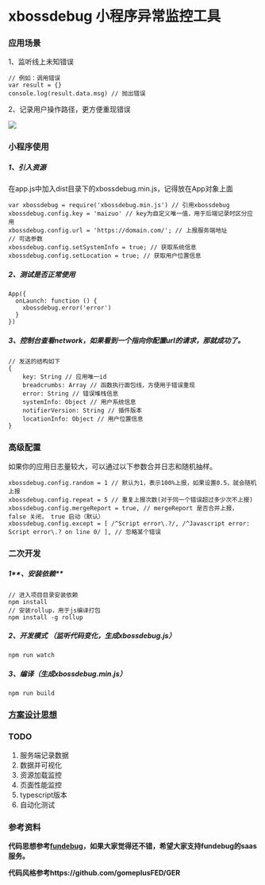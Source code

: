# xbossdebug  小程序异常监控工具

### 应用场景

1、监听线上未知错误

```
// 例如：调用错误
var result = {}
console.log(result.data.msg) // 抛出错误
```

2、记录用户操作路径，更方便重现错误

![](https://github.com/zhengguorong/xbossdebug-wechat/blob/master/README.png)



### 小程序使用

##### 1、引入资源

在app.js中加入dist目录下的xbossdebug.min.js，记得放在App对象上面

```
var xbossdebug = require('xbossdebug.min.js') // 引用xbossdebug
xbossdebug.config.key = 'maizuo' // key为自定义唯一值，用于后端记录时区分应用
xbossdebug.config.url = 'https://domain.com/'; // 上报服务端地址
// 可选参数
xbossdebug.config.setSystemInfo = true; // 获取系统信息
xbossdebug.config.setLocation = true; // 获取用户位置信息
```

##### 2、测试是否正常使用

```
App({
  onLaunch: function () {
    xbossdebug.error('error')
  }
})
```

##### 3、控制台查看network，如果看到一个指向你配置url的请求，那就成功了。

```
// 发送的结构如下
{
    key: String // 应用唯一id
    breadcrumbs: Array // 函数执行面包线，方便用于错误重现
    error: String // 错误堆栈信息
    systemInfo: Object // 用户系统信息
    notifierVersion: String // 插件版本
    locationInfo: Object // 用户位置信息
}
```



### 高级配置

如果你的应用日志量较大，可以通过以下参数合并日志和随机抽样。

```
xbossdebug.config.random = 1 // 默认为1，表示100%上报，如果设置0.5，就会随机上报
xbossdebug.config.repeat = 5 // 重复上报次数(对于同一个错误超过多少次不上报)
xbossdebug.config.mergeReport = true, // mergeReport 是否合并上报， false 关闭， true 启动（默认）
xbossdebug.config.except = [ /^Script error\.?/, /^Javascript error: Script error\.? on line 0/ ], // 忽略某个错误
```





### 二次开发

##### 1**、安装依赖**

```
// 进入项目目录安装依赖
npm install
// 安装rollup，用于js编译打包
npm install -g rollup
```

##### 2、开发模式 （监听代码变化，生成xbossdebug.js）

```
npm run watch
```

##### 3、编译（生成xbossdebug.min.js）

```
npm run build
```



### [方案设计思想](https://github.com/zhengguorong/xbossdebug/blob/master/design.md)



### TODO

1. 服务端记录数据
2. 数据并可视化
3. 资源加载监控
4. 页面性能监控
5. typescript版本
6. 自动化测试



### 参考资料

**代码思想参考[fundebug](https://www.fundebug.com/)，如果大家觉得还不错，希望大家支持fundebug的saas服务。**

**代码风格参考https://github.com/gomeplusFED/GER**